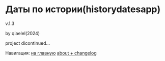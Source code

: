 <h1>Даты по истории(historydatesapp)</h1>
<p>v.1.3
<p>by qiaelel(2024)</p>
<p>project dicontinued...</p>

Навигация:
<a href="/historydatesapp/historydatesapp.html">на главную</a>
<a href="/historydatesapp/zelenka.html">about + changelog</a>
